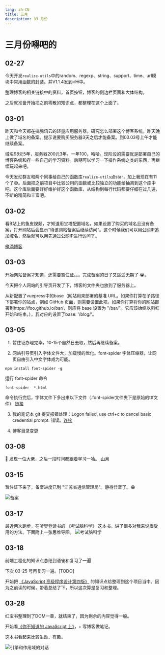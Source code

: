 ```yaml
---
lang: zh-CN
title: 三月
description: 03 月份
---
```


# 三月份嘚吧的

## 02-27

今天开发`realize-utils`中的random、regexp、string、support、time、url模块中常用函数的封装。并V1.1.4发到`NPM`中。

整理博客的相关链接中的资料，首页按钮，博客的侧边栏页面和大体结构。

之后就准备开始把之前零散的知识点，都整理在这个上面了。

## 03-01

昨天和今天都在搞腾讯云的轻量应用服务器，研究怎么部署这个博客系统。昨天晚上做了域名的备案。提示说要购买服务器3天之后才能备案。到03.03号上午才能继续备案。

域名98元5年，服务器200元3年。一年100，哈哈。现阶段的需要就是部署自己的博客系统和存一些自己的学习资料。后期可以学习一下操作系统之类的东西，再继续玩起来吧。

今天发动群友和两个同事给自己的函数库`realize-utils`点star，加上我现在有11个了😅。后面把之前项目中比较公用的函数或比较独立的功能给抽离到这个库中吧。这个库后面要好好维护好这个函数库，从结构到每行代码都要仔细在过几遍，不断的精简和丰富吧。

## 03-02

看B站上的鱼皮视频，才知道用宝塔配置域名，如果设置了购买的域名且没有备案，打开网站后会显示“待该网站备案后继续访问”。这个时候我们可以用公网IP追加域名，然后就可以用先通过公网IP进行访问了。

[俺滴博客](http://124.222.234.238/)

## 03-03

开始网站备案才知道，还需要暂住证。。。完成备案的日子又遥遥无期了 :sob:。

今天把个人网站的引导页开发了下，博客的文件夹也放到了服务器上。

从新配置了vuepress中的base（网站用来部署的基准 URL。如果你打算在子路径下部署你的站点，例如 GitHub 页面，则需要设置此项。如果你打算将你的网站部署到https://foo.github.io/bar/，则应将 base 设置为 "/bar/"。它应该始终以斜杠开始和结束。），我对应的设置了base: '/blog/'。

## 03-05

1. 暂住证办理完毕，10-15个自然日去取，然后再继续备案。

2. 网站引导页引入字体文件大，加载慢的优化。font-spider 字体压缩器，让网页自由引入中文字体成为可能。

```shell
npm install font-spider -g
```

运行 font-spider 命令

```shell
font-spider  *.html
```

命令执行完后，字体文件下多出来以下文件（.font-spider文件夹下是原始的ttf文件）
[链接](https://www.jianshu.com/p/3a2c7272269d)

3. 我的笔记本 git 提交报错处理：Logon failed, use ctrl+c to cancel basic credential prompt. 错误。[连接](https://shliang.blog.csdn.net/article/details/101040291?spm=1001.2101.3001.6661.1&utm_medium=distribute.pc_relevant_t0.none-task-blog-2%7Edefault%7ECTRLIST%7ERate-1.pc_relevant_default&depth_1-utm_source=distribute.pc_relevant_t0.none-task-blog-2%7Edefault%7ECTRLIST%7ERate-1.pc_relevant_default&utm_relevant_index=1)

4. 博客目录变更

## 03-08

:mag_right: 发现一位大佬，之后一段时间都跟着学习一哈。
[山月](https://q.shanyue.tech/)

## 03-15

暂住证下来了，备案进度已到 "江苏省通信管理局"。静待佳音了。:grinning:

![备案](./static/备案.jpg)

## 03-17

最近两次跑步，在听樊登读书的 《考试脑科学》 这本书。讲了很多对我来说很受用的方法。下面附上一张思维导图。
![考试脑科学](./static/考试脑科学.jpg)

## 03-18

前端工程化的知识点总结到语雀和复习了一遍

下次 03-25 号再复习一遍。[TODO]

开始把 [《JavaScript 高级程序设计第四版》](http://124.222.234.238/utils/PDF/JavaScript%E9%AB%98%E7%BA%A7%E7%A8%8B%E5%BA%8F%E8%AE%BE%E8%AE%A1(%E7%AC%AC4%E7%89%88)%20.pdf) 的知识点给整理到这个项目当中。因为之前读的时候，带着总结了下，所以这次算是复习和整理。

## 03-28

红宝书整理到了DOM一章，就结束了，因为剩余的内容觉得一般。

开始看[《你不知道的 JavaScript 上》](http://124.222.234.238/utils/PDF/%E4%BD%A0%E4%B8%8D%E7%9F%A5%E9%81%93%E7%9A%84JavaScript_%E4%B8%8A.pdf)，+ 写博客做笔记。

这本书看起来比较生动、有趣。

![引擎和作用域的对话](./static/engineandscope.png)
